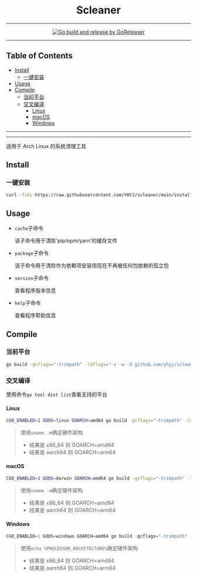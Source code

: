 <h1 align="center">Scleaner</h1>

<!-- File: README.md -->
<!-- Author: YJ -->
<!-- Email: yj1516268@outlook.com -->
<!-- Created Time: 2023-02-20 16:29:54 -->

---

<p align="center">
  <a href="https://github.com/YHYJ/scleaner/actions/workflows/release.yml"><img src="https://github.com/YHYJ/scleaner/actions/workflows/release.yml/badge.svg" alt="Go build and release by GoReleaser"></a>
</p>

---

## Table of Contents

<!-- vim-markdown-toc GFM -->

* [Install](#install)
  * [一键安装](#一键安装)
* [Usage](#usage)
* [Compile](#compile)
  * [当前平台](#当前平台)
  * [交叉编译](#交叉编译)
    * [Linux](#linux)
    * [macOS](#macos)
    * [Windows](#windows)

<!-- vim-markdown-toc -->

---

<!--------------------------------------------->
<!--           _                             -->
<!--  ___  ___| | ___  __ _ _ __   ___ _ __  -->
<!-- / __|/ __| |/ _ \/ _` | '_ \ / _ \ '__| -->
<!-- \__ \ (__| |  __/ (_| | | | |  __/ |    -->
<!-- |___/\___|_|\___|\__,_|_| |_|\___|_|    -->
<!--------------------------------------------->

---

适用于 Arch Linux 的系统清理工具

## Install

### 一键安装

```bash
curl -fsSL https://raw.githubusercontent.com/YHYJ/scleaner/main/install.sh | sudo bash -s
```

## Usage

- `cache`子命令

  该子命令用于清除'pip/npm/yarn'的缓存文件

- `package`子命令

  该子命令用于清除作为依赖项安装但现在不再被任何包依赖的孤立包

- `version`子命令

  查看程序版本信息

- `help`子命令

  查看程序帮助信息

## Compile

### 当前平台

```bash
go build -gcflags="-trimpath" -ldflags="-s -w -X github.com/yhyj/scleaner/general.GitCommitHash=`git rev-parse HEAD` -X github.com/yhyj/scleaner/general.BuildTime=`date +%s` -X github.com/yhyj/scleaner/general.BuildBy=$USER" -o build/scleaner main.go
```

### 交叉编译

使用命令`go tool dist list`查看支持的平台

#### Linux

```bash
CGO_ENABLED=1 GOOS=linux GOARCH=amd64 go build -gcflags="-trimpath" -ldflags="-s -w -X github.com/yhyj/scleaner/general.GitCommitHash=`git rev-parse HEAD` -X github.com/yhyj/scleaner/general.BuildTime=`date +%s` -X github.com/yhyj/scleaner/general.BuildBy=$USER" -o build/scleaner main.go
```

> 使用`uname -m`确定硬件架构
>
> - 结果是 x86_64 则 GOARCH=amd64
> - 结果是 aarch64 则 GOARCH=arm64

#### macOS

```bash
CGO_ENABLED=1 GOOS=darwin GOARCH=amd64 go build -gcflags="-trimpath" -ldflags="-s -w -X github.com/yhyj/scleaner/general.GitCommitHash=`git rev-parse HEAD` -X github.com/yhyj/scleaner/general.BuildTime=`date +%s` -X github.com/yhyj/scleaner/general.BuildBy=$USER" -o build/scleaner main.go
```

> 使用`uname -m`确定硬件架构
>
> - 结果是 x86_64 则 GOARCH=amd64
> - 结果是 aarch64 则 GOARCH=arm64

#### Windows

```powershell
CGO_ENABLED=1 GOOS=windows GOARCH=amd64 go build -gcflags="-trimpath" -ldflags="-s -w -H windowsgui -X github.com/yhyj/scleaner/general.GitCommitHash=`git rev-parse HEAD` -X github.com/yhyj/scleaner/general.BuildTime=`date +%s` -X github.com/yhyj/scleaner/general.BuildBy=$USER" -o build/scleaner.exe main.go
```

> 使用`echo %PROCESSOR_ARCHITECTURE%`确定硬件架构
>
> - 结果是 x86_64 则 GOARCH=amd64
> - 结果是 aarch64 则 GOARCH=arm64
